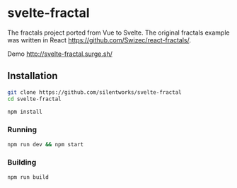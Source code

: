 # svelte-fractal

The fractals project ported from Vue to Svelte. The original fractals example was written in React https://github.com/Swizec/react-fractals/.

Demo http://svelte-fractal.surge.sh/

## Installation

```bash
git clone https://github.com/silentworks/svelte-fractal
cd svelte-fractal
```

```bash
npm install
```

### Running

```bash
npm run dev && npm start
```

### Building

```bash
npm run build
```
